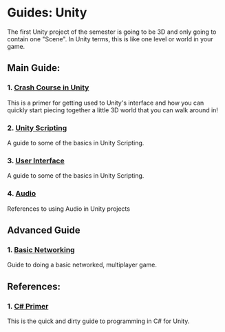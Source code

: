# Guides: Unity

The first Unity project of the semester is going to be 3D and only going to contain one "Scene". In Unity terms, this is like one level or world in your game.

## Main Guide:

### 1. [Crash Course in Unity](Crash-Course-in-Unity/README.md)

This is a primer for getting used to Unity's interface and how you can quickly start piecing together a little 3D world that you can walk around in!

### 2. [Unity Scripting](Unity-Scripting/README.md)

A guide to some of the basics in Unity Scripting.

### 3. [User Interface](User-Interface/README.md)

A guide to some of the basics in Unity Scripting.

### 4. [Audio](Audio/README.md)

References to using Audio in Unity projects

## Advanced Guide

### 1. [Basic Networking](Basic-Networking/README.md)

Guide to doing a basic networked, multiplayer game. 

## References:

### 1. [C# Primer](CSharp-Primer/README.md)

This is the quick and dirty guide to programming in C# for Unity.


